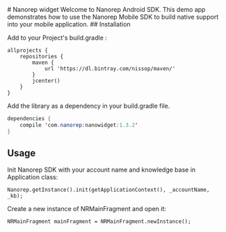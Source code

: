 <snippet>
  <content>
# Nanorep widget
Welcome to Nanorep Android SDK. This demo app demonstrates how to use the Nanorep Mobile SDK to build native support into your mobile application.
## Installation

Add to your Project's build.gradle :
```
allprojects {
    repositories {
        maven {
            url 'https://dl.bintray.com/nissop/maven/'
        }
        jcenter()
    }
}
```

Add the library as a dependency in your build.gradle file.
```java
dependencies {
    compile 'com.nanorep:nanowidget:1.3.2'
}
```
## Usage
Init Nanorep SDK with your account name and knowledge base in Application class:
```
Nanorep.getInstance().init(getApplicationContext(), _accountName, _kb);
```

Create a new instance of NRMainFragment and open it:
```
NRMainFragment mainFragment = NRMainFragment.newInstance();
```



</content>
</snippet>
